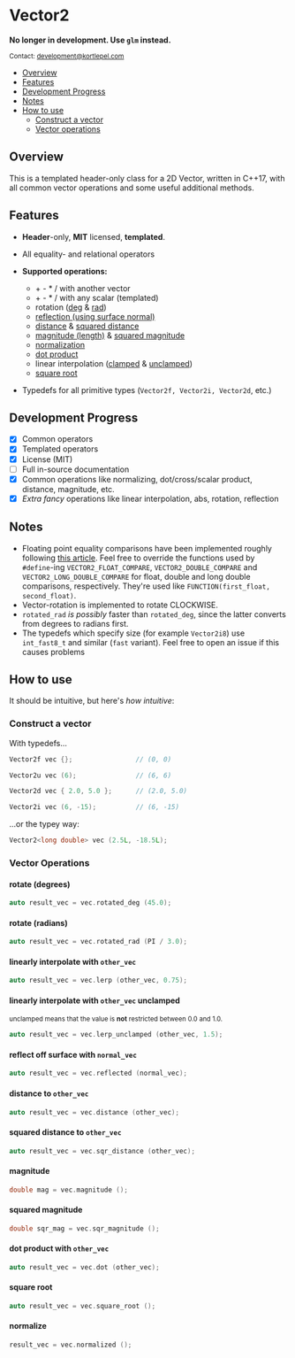 # Vector2

**No longer in development. Use `glm` instead.**

<sub>Contact: development@kortlepel.com</sub>

- [Overview](#overview)
- [Features](#features)
- [Development Progress](#development-progress)
- [Notes](#notes)
- [How to use](#how-to-use)
    - [Construct a vector](#construct-a-vector)
    - [Vector operations](#vector-operations)

## Overview

This is a templated header-only class for a 2D Vector, written in C++17, with all common vector operations and some useful additional methods.


## Features

* **Header**-only, **MIT** licensed, **templated**.

* All equality- and relational operators

* **Supported operations:**
    - \+ \- \* \/ with another vector
    - \+ \- \* \/ with any scalar (templated)
    - rotation ([deg](#rotate-(degrees)) & [rad](#rotate-(radians)))
    - [reflection (using surface normal)](#reflect-off-surface-with-normal_vec)
    - [distance](#distance-to-other_vec) & [squared distance](#squared-distance-to-other_vec)
    - [magnitude (length)](#magnitude) & [squared magnitude](#squared-magnitude)
    - [normalization](#normalize)
    - [dot product](#dot-product-with-other_vec)
    - linear interpolation ([clamped](#linearly-interpolate-with-other_vec) & [unclamped](#linearly-interpolate-with-other_vec-unclamped))
    - [square root](#square-root)

* Typedefs for all primitive types (`Vector2f, Vector2i, Vector2d`, etc.)


## Development Progress

- [x] Common operators
- [x] Templated operators
- [x] License (MIT)
- [ ] Full in-source documentation
- [x] Common operations like normalizing, dot/cross/scalar product, distance, magnitude, etc.
- [x] _Extra fancy_ operations like linear interpolation, abs, rotation, reflection

## Notes

- Floating point equality comparisons have been implemented roughly following [this article](https://bitbashing.io/comparing-floats.html). Feel free to override the functions used by `#define`-ing 
`VECTOR2_FLOAT_COMPARE`, `VECTOR2_DOUBLE_COMPARE` and `VECTOR2_LONG_DOUBLE_COMPARE` for float, double and long double comparisons, respectively. They're used like `FUNCTION(first_float, second_float)`.
- Vector-rotation is implemented to rotate CLOCKWISE.
- `rotated_rad` _is possibly_ faster than `rotated_deg`, since the latter converts from degrees to radians first.
- The typedefs which specify size (for example `Vector2i8`) use `int_fast8_t` and similar (`fast` variant). Feel free to open an issue if this causes problems

## How to use

It should be intuitive, but here's *how intuitive*:

### **Construct a vector**

With typedefs...

```cpp
Vector2f vec {};                // (0, 0)

Vector2u vec (6);               // (6, 6)

Vector2d vec { 2.0, 5.0 };      // (2.0, 5.0)

Vector2i vec (6, -15);          // (6, -15)
```

...or the typey way:

```cpp
Vector2<long double> vec (2.5L, -18.5L);
```

### **Vector Operations**


#### rotate (degrees)
```cpp
auto result_vec = vec.rotated_deg (45.0);
```

#### rotate (radians)
```cpp
auto result_vec = vec.rotated_rad (PI / 3.0);
```

#### linearly interpolate with `other_vec`
```cpp
auto result_vec = vec.lerp (other_vec, 0.75);
```

#### linearly interpolate with `other_vec` unclamped
<sup>unclamped means that the value is **not** restricted between 0.0 and 1.0.</sup>
```cpp
auto result_vec = vec.lerp_unclamped (other_vec, 1.5);
```

#### reflect off surface with `normal_vec`
```cpp
auto result_vec = vec.reflected (normal_vec);
```

#### distance to `other_vec`
```cpp
auto result_vec = vec.distance (other_vec);
```

#### squared distance to `other_vec`
```cpp
auto result_vec = vec.sqr_distance (other_vec);
```

#### magnitude
```cpp
double mag = vec.magnitude ();
```

#### squared magnitude
```cpp
double sqr_mag = vec.sqr_magnitude ();
```

#### dot product with `other_vec`
```cpp
auto result_vec = vec.dot (other_vec);
```

#### square root
```cpp
auto result_vec = vec.square_root ();
```

#### normalize
```cpp
result_vec = vec.normalized ();
```

